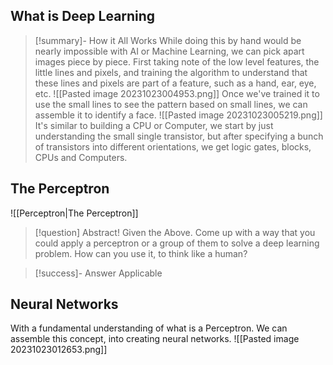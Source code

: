 
## What is Deep Learning


>[!summary]- How it All Works
>While doing this by hand would be nearly impossible with AI or Machine Learning, we can pick apart images piece by piece. First taking note of the low level features, the little lines and pixels, and training the algorithm to understand that these lines and pixels are part of a feature, such as a hand, ear, eye, etc. 
![[Pasted image 20231023004953.png]]
Once we've trained it to use the small lines to see the pattern based on small lines, we can assemble it to identify a face.
![[Pasted image 20231023005219.png]]
It's similar to building a CPU or Computer, we start by just understanding the small single transistor, but after specifying a bunch of transistors into different orientations, we get logic gates, blocks, CPUs and Computers.

## The Perceptron
![[Perceptron|The Perceptron]]
 
 
 >[!question] Abstract!
 > Given the Above. Come up with a way that you could apply a perceptron or a group of them to solve a deep learning problem. How can you use it, to think like a human?

>[!success]- Answer
>Applicable


## Neural Networks

With a fundamental understanding of what is a Perceptron. We can assemble this concept, into creating neural networks.
![[Pasted image 20231023012653.png]]


